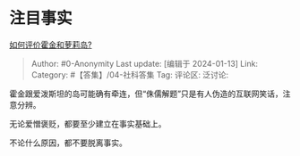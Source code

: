 # 注目事实
[如何评价霍金和萝莉岛?](https://www.zhihu.com/question/638166116/answer/3360241904)

> Author: #0-Anonymity
> Last update: [编辑于 2024-01-13]
> Link:
> Category: #【答集】/04-社科答集 
> Tag:
> 评论区:
> 泛讨论:

霍金跟爱泼斯坦的岛可能确有牵连，但“侏儒解题”只是有人伪造的互联网笑话，注意分辨。

无论爱憎褒贬，都要至少建立在事实基础上。

不论什么原因，都不要脱离事实。
